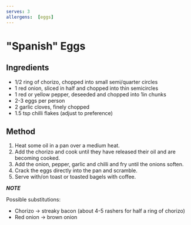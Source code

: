 ```yaml
---
serves: 3
allergens:  [eggs]
---
```


# "Spanish" Eggs

## Ingredients

* 1/2 ring of chorizo, chopped into small semi/quarter circles
* 1 red onion, sliced in half and chopped into thin semicircles
* 1 red or yellow pepper, deseeded and chopped into 1in chunks
* 2-3 eggs per person
* 2 garlic cloves, finely chopped
* 1.5 tsp chilli flakes (adjust to preference)

## Method

1. Heat some oil in a pan over a medium heat.
2. Add the chorizo and cook until they have released their oil and are becoming cooked.
3. Add the onion, pepper, garlic and chilli and fry until the onions soften.
4. Crack the eggs directly into the pan and scramble.
5. Serve with/on toast or toasted bagels with coffee.

**_NOTE_**

Possible substitutions:

* Chorizo -> streaky bacon (about 4-5 rashers for half a ring of chorizo)
* Red onion -> brown onion
